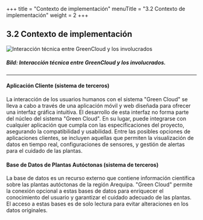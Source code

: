 +++
title = "Contexto de implementación"
menuTitle = "3.2 Contexto de implementación"
weight = 2
+++

## 3.2 Contexto de implementación

![Interacción técnica entre GreenCloud y los involucrados](/images/Abb09_05_TechnischerKontext.png "Interacción técnica entre GreenCloud y los involucrados")
##### Bild: Interacción técnica entre GreenCloud y los involucrados.

-----

#### Aplicación Cliente (sistema de terceros)
La interacción de los usuarios humanos con el sistema "Green Cloud" se lleva a cabo a través de una aplicación móvil y web diseñada para ofrecer una interfaz gráfica intuitiva. El desarrollo de esta interfaz no forma parte del núcleo del sistema "Green Cloud". En su lugar, puede integrarse con cualquier aplicación que cumpla con las especificaciones del proyecto, asegurando la compatibilidad y usabilidad. Entre las posibles opciones de aplicaciones clientes, se incluyen aquellas que permiten la visualización de datos en tiempo real, configuraciones de sensores, y gestión de alertas para el cuidado de las plantas.

#### Base de Datos de Plantas Autóctonas (sistema de terceros)
La base de datos es un recurso externo que contiene información científica sobre las plantas autóctonas de la región Arequipa. "Green Cloud" permite la conexión opcional a estas bases de datos para enriquecer el conocimiento del usuario y garantizar el cuidado adecuado de las plantas. El acceso a estas bases es de solo lectura para evitar alteraciones en los datos originales.